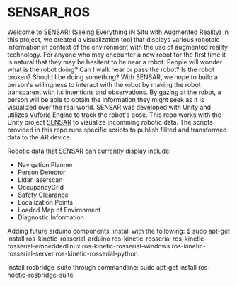 # SENSAR_ROS

Welcome to SENSAR! (Seeing Everything iN Situ with Augmented Reality)
In this project, we created a visualization tool that displays various robotoic information in context of the environment with the use of augmented reality technology.
For anyone who may encounter a new robot for the first time it is natural that they may be hesitent to be near a robot. People will wonder what is the robot doing? Can I walk near or pass the robot? Is the robot broken? Should I be doing something? With SENSAR, we hope to build a person's willingness to interact with the robot by making the robot transparent with its intentions and observations. By gazing at the robot, a person will be able to obtain the information they might seek as it is visualized over the real world. 
SENSAR was developed with Unity and utilizes Vuforia Engine to track the robot's pose. This repo works with the Unity project [SENSAR](https://github.com/DreVinciCode/SENSAR) to visualize incomming robotic data. 
The scripts provided in this repo runs specific scripts to publish filited and transformed data to the AR device.

Robotic data that SENSAR can currently display include:
- Navigation Planner
- Person Detector
- Lidar laserscan
- OccupancyGrid
- Safefy Clearance
- Localization Points
- Loaded Map of Environment
- Diagnostic Information


Adding future arduino components; install with the following:
$ sudo apt-get install ros-kinetic-rosserial-arduino ros-kinetic-rosserial ros-kinetic-rosserial-embeddedlinux ros-kinetic-rosserial-windows ros-kinetic-rosserial-server ros-kinetic-rosserial-python

Install rosbridge_suite through commandline:
sudo apt-get install ros-noetic-rosbridge-suite


